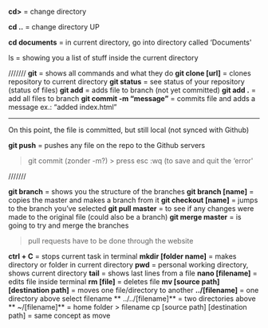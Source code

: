 **cd>** = change directory

**cd ..** = change directory UP

**cd documents** = in current directory, go into directory called ‘Documents'

ls = showing you a list of stuff inside the current directory

///////
**git** = shows all commands and what they do
**git clone [url]** = clones repository to current directory
**git status** =  see status of your repository (status of files)
**git add** =  adds file to branch (not yet committed)
     **git add .** = add all files to branch
**git commit -m “message”** = commits file and adds a message ex.: “added index.html” 
_______________ 
On this point, the file is committed, but still local (not synced with Github)

**git push** =  pushes any file on the repo to the Github servers 

> git commit (zonder -m?) > press esc :wq (to save and quit the ‘error'

///////

**git branch** = shows you the structure of the branches
**git branch [name]** = copies the master and makes a branch from it
**git checkout [name]** = jumps to the branch you’ve selected
**git pull master** = to see if any changes were made to the original file (could also be a branch)
**git merge master** = is going to try and merge the branches

> pull requests have to be done through the website

**ctrl + C** = stops current task in terminal
**mkdir [folder name]** = makes directory or folder in current directory
**pwd** = personal working directory, shows current directory
**tail** = shows last lines from a file
**nano [filename]** = edits file inside terminal
**rm [file]** = deletes file
**mv [source path] [destination path]** = moves one file/directory to another
         **../[filename]** = one directory above select filename
         ** ../../[filename]** = two directories above
         ** ~/[filename]** = home folder > filename
cp [source path] [destination path] = same concept as move 

